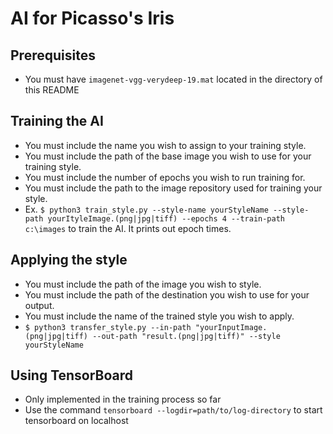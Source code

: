 # AI for Picasso's Iris

## Prerequisites
   - You must have `imagenet-vgg-verydeep-19.mat` located in the directory of this README

## Training the AI
- You must include the name you wish to assign to your training style.
- You must include the path of the base image you wish to use for your training style.
- You must include the number of epochs you wish to run training for.
- You must include the path to the image repository used for training your style.  
- Ex. `$ python3 train_style.py --style-name yourStyleName --style-path yourItyleImage.(png|jpg|tiff) --epochs 4 --train-path c:\images`  to train the AI. It prints out epoch times.


## Applying the style
- You must include the path of the image you wish to style.
- You must include the path of the destination you wish to use for your output.
- You must include the name of the trained style you wish to apply.
- `$ python3 transfer_style.py --in-path "yourInputImage.(png|jpg|tiff) --out-path "result.(png|jpg|tiff)" --style yourStyleName`

## Using TensorBoard
- Only implemented in the training process so far
- Use the command `tensorboard --logdir=path/to/log-directory` to start tensorboard on localhost